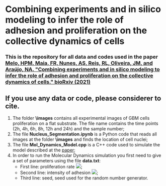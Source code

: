 # Combining experiments and in silico modeling to infer the role of adhesion and proliferation on the collective dynamics of cells


### This is the repository for all data and codes used in the paper [Melo, HPM, Maia, FR, Nunes, AS, Reis, RL, Oliveira, JM, and Araújo, NA.  "Combining experiments and in silico modeling to infer the role of adhesion and proliferation on the collective dynamics of cells." bioRxiv (2021)](https://www.biorxiv.org/content/10.1101/2021.03.29.437400v1.abstract)

## If you use any data or code, please considerer to cite. 

1. The folder **\images** contains all experimental images of GBM cells proliferation on a flat substrate. The file name contains the time points (2h, 4h, 6h, 8h, 12h and 24h) and the sample number;
1. The file **Nucleus_Segmentation.ipynb** is a Python code that reads all images at the folder **\images** and finds the location of cell nuclei;
2. The file **Mol_Dynamics_Model.cpp** is a C++ code used to simulate the model described at the [paper](https://www.biorxiv.org/content/10.1101/2021.03.29.437400v1.abstract);
3. In order to run the Molecular Dynamics simulation you first need to give a set of parameters using the file **data.txt**:  
    - First line: proliferation rate <img src="https://render.githubusercontent.com/render/math?math=\lambda">;
    - Second line: intensity of adhesion <img src="https://render.githubusercontent.com/render/math?math=\tau">; 
    - Third line: seed, seed used for the random number generator. 


